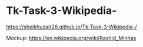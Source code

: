 # Tk-Task-3-Wikipedia-

https://sheikhuzair26.github.io/Tk-Task-3-Wikipedia-/


Mockup: https://en.wikipedia.org/wiki/Rashid_Minhas
